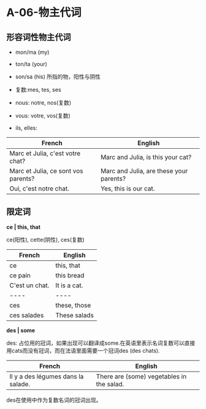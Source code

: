 # A-06-物主代词

## 形容词性物主代词

* mon/ma (my)
* ton/ta (your)
* son/sa (his) 所指的物，阳性与阴性
* 复数:mes, tes, ses

* nous: notre, nos(复数)
* vous: votre, vos(复数)
* ils, elles: 

French | English
---- | ----
Marc et Julia, c'est votre chat? | Marc and Julia, is this your cat?
Marc et Julia, ce sont vos parents? | Marc and Julia, are these your parents?
Oui, c'est notre chat. | Yes, this is our cat.

## 限定词

**ce | this, that**

ce(阳性), cette(阴性), ces(复数)

French | English
---- | ----
ce | this, that
ce pain | this bread
C'est un chat. | It is a cat. 
---- | ----
ces | these, those
ces salades | These salads

**des | some**

des: 占位用的冠词，如果出现可以翻译成some.在英语里表示名词复数可以直接用cats而没有冠词，而在法语里面需要一个冠词des (des chats).

French | English
---- | ----
Il y a des légumes dans la salade. | There are (some) vegetables in the salad.

des在使用中作为复数名词的冠词出现。